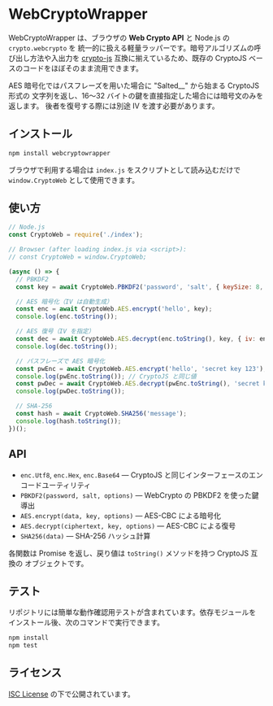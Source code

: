 # WebCryptoWrapper

WebCryptoWrapper は、ブラウザの **Web Crypto API** と Node.js の `crypto.webcrypto` を
統一的に扱える軽量ラッパーです。暗号アルゴリズムの呼び出し方法や入出力を
[crypto-js](https://github.com/brix/crypto-js) 互換に揃えているため、既存の
CryptoJS ベースのコードをほぼそのまま流用できます。

AES 暗号化ではパスフレーズを用いた場合に "Salted__" から始まる CryptoJS 形式の
文字列を返し、16〜32 バイトの鍵を直接指定した場合には暗号文のみを返します。
後者を復号する際には別途 IV を渡す必要があります。

## インストール

```bash
npm install webcryptowrapper
```

ブラウザで利用する場合は `index.js` をスクリプトとして読み込むだけで
`window.CryptoWeb` として使用できます。

## 使い方

```javascript
// Node.js
const CryptoWeb = require('./index');

// Browser (after loading index.js via <script>):
// const CryptoWeb = window.CryptoWeb;

(async () => {
  // PBKDF2
  const key = await CryptoWeb.PBKDF2('password', 'salt', { keySize: 8, iterations: 1000 });

  // AES 暗号化（IV は自動生成）
  const enc = await CryptoWeb.AES.encrypt('hello', key);
  console.log(enc.toString());

  // AES 復号（IV を指定）
  const dec = await CryptoWeb.AES.decrypt(enc.toString(), key, { iv: enc.iv });
  console.log(dec.toString());

  // パスフレーズで AES 暗号化
  const pwEnc = await CryptoWeb.AES.encrypt('hello', 'secret key 123');
  console.log(pwEnc.toString()); // CryptoJS と同じ値
  const pwDec = await CryptoWeb.AES.decrypt(pwEnc.toString(), 'secret key 123');
  console.log(pwDec.toString());

  // SHA-256
  const hash = await CryptoWeb.SHA256('message');
  console.log(hash.toString());
})();
```

## API

- `enc.Utf8`, `enc.Hex`, `enc.Base64` — CryptoJS と同じインターフェースのエンコードユーティリティ
- `PBKDF2(password, salt, options)` — WebCrypto の PBKDF2 を使った鍵導出
- `AES.encrypt(data, key, options)` — AES-CBC による暗号化
- `AES.decrypt(ciphertext, key, options)` — AES-CBC による復号
- `SHA256(data)` — SHA-256 ハッシュ計算

各関数は Promise を返し、戻り値は `toString()` メソッドを持つ CryptoJS 互換の
オブジェクトです。

## テスト

リポジトリには簡単な動作確認用テストが含まれています。依存モジュールを
インストール後、次のコマンドで実行できます。

```bash
npm install
npm test
```

## ライセンス

[ISC License](./LICENSE) の下で公開されています。
